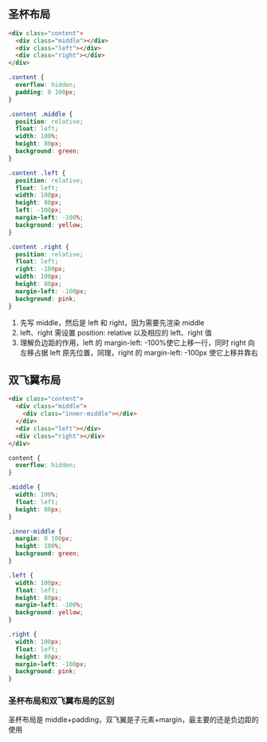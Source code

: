 ## 圣杯布局

```html
<div class="content">
  <div class="middle"></div>
  <div class="left"></div>
  <div class="right"></div>
</div>
```

```css
.content {
  overflow: hidden;
  padding: 0 100px;
}

.content .middle {
  position: relative;
  float: left;
  width: 100%;
  height: 80px;
  background: green;
}

.content .left {
  position: relative;
  float: left;
  width: 100px;
  height: 80px;
  left: -100px;
  margin-left: -100%;
  background: yellow;
}

.content .right {
  position: relative;
  float: left;
  right: -100px;
  width: 100px;
  height: 80px;
  margin-left: -100px;
  background: pink;
}
```

1. 先写 middle，然后是 left 和 right，因为需要先渲染 middle
2. left、right 需设置 position: relative 以及相应的 left、right 值
3. 理解负边距的作用，left 的 margin-left: -100%使它上移一行，同时 right 向左移占据 left 原先位置，同理，right 的 margin-left: -100px 使它上移并靠右

## 双飞翼布局

```html
<div class="content">
  <div class="middle">
    <div class="inner-middle"></div>
  </div>
  <div class="left"></div>
  <div class="right"></div>
</div>
```

```css
content {
  overflow: hidden;
}

.middle {
  width: 100%;
  float: left;
  height: 80px;
}

.inner-middle {
  margin: 0 100px;
  height: 100%;
  background: green;
}

.left {
  width: 100px;
  float: left;
  height: 80px;
  margin-left: -100%;
  background: yellow;
}

.right {
  width: 100px;
  float: left;
  height: 80px;
  margin-left: -100px;
  background: pink;
}
```

### 圣杯布局和双飞翼布局的区别

圣杯布局是 middle+padding，双飞翼是子元素+margin，最主要的还是负边距的使用

